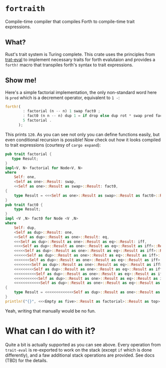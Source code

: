 # `fortraith`
Compile-time compiler that compiles Forth to compile-time trait expressions.

## What?
Rust's trait system is Turing complete. This crate uses the principles from
[trat-eval](https://github.com/doctorn/trait-eval/) to implement necessary
traits for forth evalutaion and provides a `forth!` macro that transpiles
forth's syntax to trait expressions.

## Show me!
Here's a simple factorial implementation, the only non-standard word here is
`pred` which is a decrement operator, equivalent to `1 -`:
```rust
forth!(
        : factorial (n -- n) 1 swap fact0 ;
        : fact0 (n n -- n) dup 1 = if drop else dup rot * swap pred fact0 then ;
        5 factorial .
      );
```
This prints `120`. As you can see not only you can define functions easily, but even conditional recursion is possible!
Now check out how it looks compiled to trait expressions (courtesy of `cargo expand`):
```rust
pub trait factorial {
   type Result;
}
impl<V, N> factorial for Node<V, N>
where
    Self: one,
    <Self as one>::Result: swap,
    <<Self as one>::Result as swap>::Result: fact0,
{
    type Result = <<<Self as one>::Result as swap>::Result as fact0>::Result;
}
pub trait fact0 {
    type Result;
}
impl <V ,N> fact0 for Node <V ,N>
where
    Self: dup,
    <Self as dup>::Result: one,
    <<Self as dup>::Result as one>::Result: eq,
    <<<Self as dup>::Result as one>::Result as eq>::Result: iff,
    <<<<Self as dup>::Result as one>::Result as eq>::Result as iff>::Result: drop,
    <<<<<Self as dup>::Result as one>::Result as eq>::Result as iff>::Result as drop>::Result: elsef,
    <<<<<<Self as dup>::Result as one>::Result as eq>::Result as iff>::Result as drop>::Result as elsef>::Result: dup,
    <<<<<<<Self as dup>::Result as one>::Result as eq>::Result as iff>::Result as drop>::Result as elsef>::Result as dup>::Result: rot,
    <<<<<<<<Self as dup>::Result as one>::Result as eq>::Result as iff>::Result as drop>::Result as elsef>::Result as dup>::Result as rot>::Result: mult,
    <<<<<<<<<Self as dup>::Result as one>::Result as eq>::Result as iff>::Result as drop>::Result as elsef>::Result as dup>::Result as rot>::Result as mult>::Result: swap,
    <<<<<<<<<<Self as dup>::Result as one>::Result as eq>::Result as iff>::Result as drop>::Result as elsef>::Result as dup>::Result as rot>::Result as mult>::Result as swap>::Result: pred,
    <<<<<<<<<<<Self as dup>::Result as one>::Result as eq>::Result as iff>::Result as drop>::Result as elsef>::Result as dup>::Result as rot>::Result as mult>::Result as swap>::Result as pred>::Result: fact0,
    <<<<<<<<<<<<Self as dup>::Result as one>::Result as eq>::Result as iff>::Result as drop>::Result as elsef>::Result as dup>::Result as rot>::Result as mult>::Result as swap>::Result as pred>::Result as fact0>::Result: then
{
    type Result = <<<<<<<<<<<<<Self as dup>::Result as one>::Result as eq>::Result as iff>::Result as drop>::Result as elsef>::Result as dup>::Result as rot>::Result as mult>::Result as swap>::Result as pred>::Result as fact0>::Result as then>::Result;
}
println!("{}", <<<Empty as five>::Result as factorial>::Result as top>::Result::eval());
```
Yeah, writing that manually would be no fun.

# What can I do with it?
Quite a bit is actually supported as you can see above. Every operation from
`trait-eval` is re-exported to work on the stack (except `if` which is done
differently), and a faw additional stack operations are provided. See docs
(TBD) for the details.

